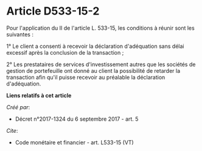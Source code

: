 # Article D533-15-2

Pour l'application du II de l'article L. 533-15, les conditions à réunir sont les suivantes : 

1° Le client a consenti à recevoir la déclaration d'adéquation sans délai excessif après la conclusion de la transaction ; 

2° Les prestataires de services d'investissement autres que les sociétés de gestion de portefeuille ont donné au client la
possibilité de retarder la transaction afin qu'il puisse recevoir au préalable la déclaration d'adéquation.

**Liens relatifs à cet article**

_Créé par_:

  - Décret n°2017-1324 du 6 septembre 2017 - art. 5

_Cite_:

  - Code monétaire et financier - art. L533-15 (VT)
